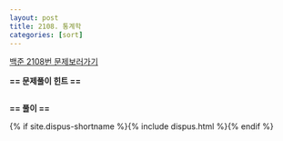 ```yaml
---
layout: post
title: 2108. 통계학
categories: [sort]
---
```

[백준 2108번 문제보러가기](https://www.acmicpc.net/problem/2108)

**== 문제풀이 힌트 ==**<br>



```c

```



**== 풀이 ==**<br>



{% if site.dispus-shortname %}{% include dispus.html %}{% endif %}